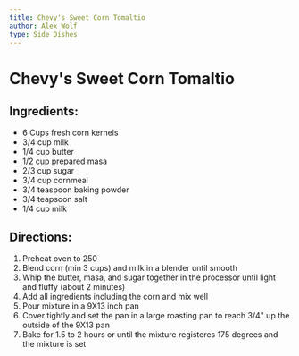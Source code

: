 ```yaml
---
title: Chevy's Sweet Corn Tomaltio
author: Alex Wolf
type: Side Dishes
---
```

# Chevy's Sweet Corn Tomaltio

## Ingredients:

* 6 Cups fresh corn kernels
* 3/4 cup milk
* 1/4 cup butter
* 1/2 cup prepared masa
* 2/3 cup sugar
* 3/4 cup cornmeal
* 3/4 teaspoon baking powder
* 3/4 teapsoon salt
* 1/4 cup milk

## Directions:

1. Preheat oven to 250
2. Blend corn (min 3 cups) and milk in a blender until smooth
3. Whip the butter, masa, and sugar together in the processor until light and fluffy (about 2 minutes)
4. Add all ingredients including the corn and mix well
5. Pour mixture in a 9X13 inch pan
6. Cover tightly and set the pan in a large roasting pan to reach 3/4" up the outside of the 9X13 pan
7. Bake for 1.5 to 2 hours or until the mixture registeres 175 degrees and the mixture is set
